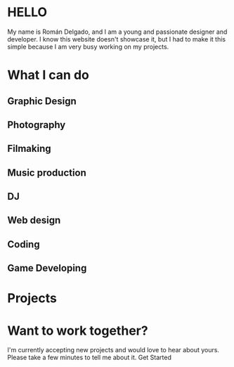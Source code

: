 # HELLO
My name is Román Delgado, and I am a young and passionate designer and developer. I know this website doesn't showcase it, but I had to make it this simple because I am very busy working on my projects.


# What I can do
## Graphic Design
## Photography
## Filmaking
## Music production
## DJ
## Web design
## Coding
## Game Developing



# Projects



# Want to work together?
I'm currently accepting new projects and would love to hear about yours. Please take a few minutes to tell me about it.
Get Started
